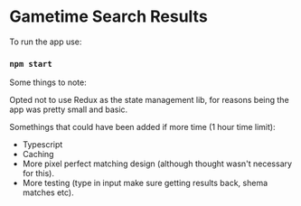 # Gametime Search Results

To run the app use:

### `npm start`

Some things to note:

Opted not to use Redux as the state management lib, for reasons being the app was pretty small and basic.

Somethings that could have been added if more time (1 hour time limit):

- Typescript
- Caching
- More pixel perfect matching design (although thought wasn't necessary for this).
- More testing (type in input make sure getting results back, shema matches etc).
